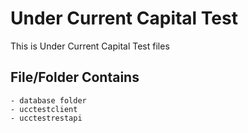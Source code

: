 # Under Current Capital Test
This is Under Current Capital Test files

## File/Folder Contains
```
- database folder
- ucctestclient
- ucctestrestapi
```
